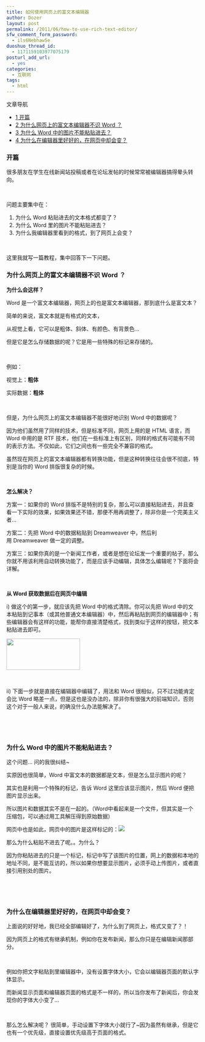 ```yaml
---
title: 如何使用网页上的富文本编辑器
author: Dozer
layout: post
permalink: /2011/06/how-to-use-rich-text-editor/
sfw_comment_form_password:
  - ils6Nebhaw5e
duoshuo_thread_id:
  - 1171159103977075179
posturl_add_url:
  - yes
categories:
  - 互联网
tags:
  - html
---
```

<div id="toc_container" class="no_bullets">
  <p class="toc_title">
    文章导航
  </p>
  
  <ul class="toc_list">
    <li>
      <a href="#i"><span class="toc_number toc_depth_1">1</span> 开篇</a>
    </li>
    <li>
      <a href="#_Word"><span class="toc_number toc_depth_1">2</span> 为什么网页上的富文本编辑器不识 Word ？</a>
    </li>
    <li>
      <a href="#_Word-2"><span class="toc_number toc_depth_1">3</span> 为什么 Word 中的图片不能粘贴进去？</a>
    </li>
    <li>
      <a href="#i-2"><span class="toc_number toc_depth_1">4</span> 为什么在编辑器里好好的，在网页中却会变？</a>
    </li>
  </ul>
</div>

### <span id="i">开篇</span>

很多朋友在学生在线新闻站投稿或者在论坛发帖的时候常常被编辑器搞得晕头转向。

&nbsp;

问题主要集中在：

1.  为什么 Word 粘贴进去的文本格式都变了？
2.  为什么 Word 里的图片不能粘贴进去？
3.  为什么我编辑器里看到的格式，到了网页上会变？

&nbsp;

这里我就写一篇教程，集中回答下一下问题。

<!--more-->

### <span id="_Word">为什么网页上的富文本编辑器不识 Word ？</span>

**为什么会这样？**

Word 是一个富文本编辑器，网页上的也是富文本编辑器，那到底什么是富文本？

简单的来说，富文本就是有格式的文本，

从视觉上看，它可以是粗体、斜体、有颜色、有背景色…

但是它是怎么存储数据的呢？它是用一些特殊的标记来存储的。

&nbsp;

例如：

视觉上：**粗体**

实际数据：<b>粗体</b>

&nbsp;

但是，为什么网页上的富文本编辑器不能很好地识别 Word 中的数据呢？

因为他们虽然用了同样的技术，但是标准不同，网页上用的是 HTML 语言，而 Word 中用的是 RTF 技术，他们在一些标准上有区别，同样的格式有可能有不同的表示方法。不仅如此，它们之间也有一些完全不兼容的格式。

虽然现在网页上的富文本编辑器都有转换功能，但是这种转换往往会很不彻底，特别是当你的 Word 排版很复杂的时候。

&nbsp;

**怎么解决？**

方案一：如果你的 Word 排版不是特别的复杂，那么可以直接粘贴进去，并且查看一下实际的效果，如果效果还不错，那便不用再调整了，除非你是一个完美主义者…

方案二：先把 Word 中的数据粘贴到 Dreamweaver 中，然后利用 Dreamweaver 做一定的调整。

方案三：如果你真的是一个新闻工作者，或者是想在论坛发一个重要的帖子，那么你就不用该利用自动转换功能了，而是应该手动编辑，具体怎么编辑呢？下面将会详解。

&nbsp;

**从 Word 获取数据后在网页中编辑**

i) 做这个的第一步，就应该先把 Word 中的格式清除。你可以先把 Word 中的文本粘贴到记事本（或其他普通文本编辑器）中，然后再粘贴到网页的编辑器中；有些编辑器会有这样的功能，能帮你直接清楚格式，找到类似于这样的按钮，把文本粘贴进去即可。

[<img class="alignnone size-full wp-image-375" title="word" alt="" src="http://www.dozer.cc/wp-content/uploads/2011/06/word.png" width="193" height="82" />][1]

&nbsp;

ii) 下面一步就是直接在编辑器中编辑了，用法和 Word 很相似，只不过功能肯定会比 Word 略差一点，但是这也是没办法的，除非你有很强大的前端知识，否则这个对于一般人来说，的确没什么办法能解决了。

&nbsp;

&nbsp;

### <span id="_Word-2">为什么 Word 中的图片不能粘贴进去？</span>

这个问题… 问的我很纠结~

实原因也很简单，Word 中富文本的数据都是文本，但是怎么显示图片的呢？

其实也是利用一个特殊的标记，告诉 Word 这里应该显示图片，然后 Word 便把图片显示出来。

所以图片和数据其实不是在一起的。（Word中看起来是一个文件，但其实是一个压缩包，可以通过用工具解压得到原始数据）

网页中也是如此，网页中的图片是这样标记的：<img src=&#8221;1.jpg&#8221;/>

那么为什么粘贴不进去了呢。。为什么？

因为你粘贴进去的只是一个标记，标记中写了该图片的位置，网上的数据和本地的地址不同，是不能互访的，所以如果你想要显示图片，必须手动上传图片，或者直接引用别处的图片。

&nbsp;

&nbsp;

### <span id="i-2">为什么在编辑器里好好的，在网页中却会变？</span>

上面说的好好地，我已经全部编辑好了，为什么到了网页上，格式又变了？！

因为网页上的格式有继承机制，例如你在发布新闻，那么你只是在编辑新闻那部分。

&nbsp;

例如你把文字粘贴到里编辑器中，没有设置字体大小，它会以编辑器页面的默认字体显示。

而新闻显示页面和编辑器页面的格式是不一样的，所以当你发布了新闻后，你会发现你的字体大小变了…

&nbsp;

那么怎么解决呢？ 很简单，手动设置下字体大小就行了~因为虽然有继承，但是它也有一个优先级，直接设置优先级高于页面的格式。

 [1]: http://www.dozer.cc/wp-content/uploads/2011/06/word.png